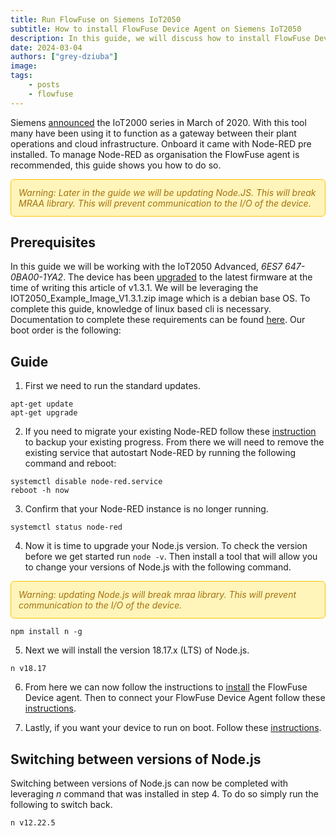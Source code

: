 ```yaml
---
title: Run FlowFuse on Siemens IoT2050
subtitle: How to install FlowFuse Device Agent on Siemens IoT2050
description: In this guide, we will discuss how to install FlowFuse Device agent on Siemens IoT2050.
date: 2024-03-04
authors: ["grey-dziuba"]
image: 
tags:
    - posts
    - flowfuse
---
```


Siemens [announced](https://press.siemens.com/global/en/pressrelease/new-siemens-gateway-between-cloud-company-it-and-production) the IoT2000 series in March of 2020.  With this tool many have been using it to function as a gateway between their plant operations and cloud infrastructure.  Onboard it came with Node-RED pre installed. To manage Node-RED as organisation the FlowFuse agent is recommended, this guide shows you how to do so.

<!--more-->

<div style="background-color: #fff4b9; border:1px solid #ffc400; color: #a27110; padding: 12px; border-radius: 6px; font-style: italic;">Warning: Later in the guide we will be updating Node.JS. This will break MRAA library. This will prevent communication to the I/O of the device.</div>

## Prerequisites 

In this guide we will be working with the IoT2050 Advanced, *6ES7 647-0BA00-1YA2*. The device has been [upgraded](https://support.industry.siemens.com/cs/attachments/109741799/IOT2050_How_To_Firmware_Update_V1.3.pdf) to the latest firmware at the time of writing this article of v1.3.1.  We will be leveraging the IOT2050_Example_Image_V1.3.1.zip image which is a debian base OS.  To complete this guide, knowledge of linux based cli is necessary.  Documentation to complete these requirements can be found [here](https://support.industry.siemens.com/cs/document/109741799/downloads-for-simatic-iot20x0?dti=0&lc=en-GB).  Our boot order is the following:

## Guide

1. First we need to run the standard updates.

```shell
apt-get update
apt-get upgrade
```

2. If you need to migrate your existing Node-RED follow these [instruction](https://flowfuse.com/docs/migration) to backup your existing progress.  From there we will need to remove the existing service that autostart Node-RED by running the following command and reboot:

```shell
systemctl disable node-red.service
reboot -h now
```

3. Confirm that your Node-RED instance is no longer running.

```shell
systemctl status node-red
```

4. Now it is time to upgrade your Node.js version.  To check the version before we get started run ```node -v```.  Then install a tool that will allow you to change your versions of Node.js with the following command.

<div style="background-color: #fff4b9; border:1px solid #ffc400; color: #a27110; padding: 12px; border-radius: 6px; font-style: italic;">Warning: updating Node.js will break mraa library. This will prevent communication to the I/O of the device.</div>

```shell
npm install n -g
```

5. Next we will install the version 18.17.x (LTS) of Node.js.

```shell
n v18.17
```

6. From here we can now follow the instructions to [install](https://flowfuse.com/docs/device-agent/install/) the FlowFuse Device agent.  Then to connect your FlowFuse Device Agent follow these [instructions](https://flowfuse.com/docs/device-agent/register/).

7. Lastly, if you want your device to run on boot.  Follow these [instructions](https://flowfuse.com/blog/2023/05/device-agent-as-a-service/).

## Switching between versions of Node.js

Switching between versions of Node.js can now be completed with leveraging *n* command that was installed in step 4.  To do so simply run the following to switch back.

```shell
n v12.22.5
```